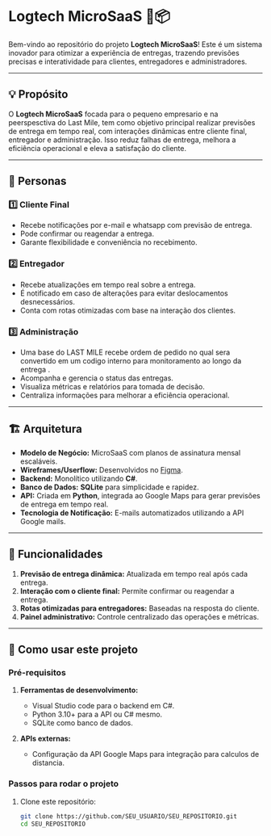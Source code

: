 # Logtech MicroSaaS 🚛📦

Bem-vindo ao repositório do projeto **Logtech MicroSaaS**! Este é um sistema inovador para otimizar a experiência de entregas, trazendo previsões precisas e interatividade para clientes, entregadores e administradores.

---

## 💡 Propósito

O **Logtech MicroSaaS** focada para o pequeno empresario e na peerspesctiva do Last Mile, tem como objetivo principal realizar previsões de entrega em tempo real, 
com interações dinâmicas entre cliente final, entregador e administração. Isso reduz falhas de entrega, melhora a eficiência operacional e eleva a satisfação do cliente.

---

## 🎯 Personas

### 1️⃣ **Cliente Final**
- Recebe notificações por e-mail e whatsapp com previsão de entrega.  
- Pode confirmar ou reagendar a entrega.  
- Garante flexibilidade e conveniência no recebimento.


### 2️⃣ **Entregador**
- Recebe atualizações em tempo real sobre a entrega.  
- É notificado em caso de alterações para evitar deslocamentos desnecessários.  
- Conta com rotas otimizadas com base na interação dos clientes.

### 3️⃣ **Administração**
- Uma base do LAST MILE recebe ordem de pedido no qual sera convertido em um codigo interno para monitoramento ao longo da entrega .
- Acompanha e gerencia o status das entregas.  
- Visualiza métricas e relatórios para tomada de decisão.  
- Centraliza informações para melhorar a eficiência operacional.

---

## 🏗️ Arquitetura

- **Modelo de Negócio:** MicroSaaS com planos de assinatura mensal escaláveis.  
- **Wireframes/Userflow:** Desenvolvidos no [Figma](https://figma.com).  
- **Backend:** Monolítico utilizando **C#**.  
- **Banco de Dados:** **SQLite** para simplicidade e rapidez.  
- **API:** Criada em **Python**, integrada ao Google Maps para gerar previsões de entrega em tempo real.  
- **Tecnologia de Notificação:** E-mails automatizados utilizando a API Google mails.

---

## 🔑 Funcionalidades

1. **Previsão de entrega dinâmica:** Atualizada em tempo real após cada entrega.  
2. **Interação com o cliente final:** Permite confirmar ou reagendar a entrega.  
3. **Rotas otimizadas para entregadores:** Baseadas na resposta do cliente.  
4. **Painel administrativo:** Controle centralizado das operações e métricas.  

---

## 🚀 Como usar este projeto

### Pré-requisitos
1. **Ferramentas de desenvolvimento:**  
   - Visual Studio code para o backend em C#.  
   - Python 3.10+ para a API ou C# mesmo.  
   - SQLite como banco de dados.

2. **APIs externas:**  
   - Configuração da API Google Maps para integração para calculos de distancia.

### Passos para rodar o projeto
1. Clone este repositório:
   ```bash
   git clone https://github.com/SEU_USUARIO/SEU_REPOSITORIO.git
   cd SEU_REPOSITORIO
